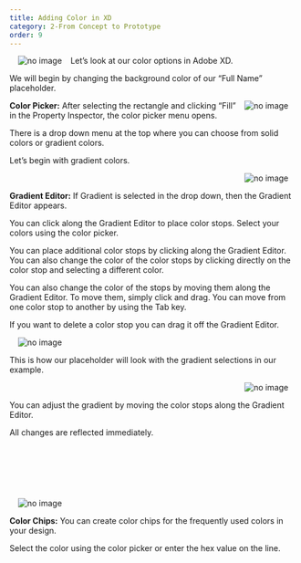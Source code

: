 ```yaml
---
title: Adding Color in XD
category: 2-From Concept to Prototype
order: 9
---  
```


<img style="padding: 0px 15px; float: left" src="https://iwilfried.github.io/Adobe-XD-eBook/images/XD-AddColor-01.png
" alt="no image"/>

Let’s look at our color options in Adobe XD.

We will begin by changing the background color of our 
“Full Name” placeholder.  


<img style="padding: 0px 15px; float: right" src="https://iwilfried.github.io/Adobe-XD-eBook/images/XD-AddColor-02.png
" alt="no image"/>

**Color Picker:** After selecting the rectangle and clicking “Fill” in the Property Inspector, the color picker menu opens.  

There is a drop down menu at the top where you can choose from solid colors or gradient colors.  

Let’s begin with gradient colors.  

<img style="padding: 0px 15px; float: right" src="https://iwilfried.github.io/Adobe-XD-eBook/images/XD-AddColor-03.png
" alt="no image"/>

&nbsp;   

**Gradient Editor:** If Gradient is selected in the drop down, then the Gradient Editor appears.  

You can click along the Gradient Editor to place color stops. Select your colors using the color picker.   

You can place additional color stops by clicking along the Gradient Editor. You can also change the color of the color stops by clicking directly on the color stop and selecting a different color.   

You can also change the color of the stops by moving them along the Gradient Editor. To move them, simply click and drag. You can move from one color stop to another by using the Tab key.  

If you want to delete a color stop you can drag it off the Gradient Editor.   

<img style="padding: 0px 15px; float: left" src="https://iwilfried.github.io/Adobe-XD-eBook/images/XD-AddColor-04.png
" alt="no image"/>  

&nbsp;   

This is how our placeholder will look with the gradient selections in our example.

<img style="padding: 0px 15px; float: right" src="https://iwilfried.github.io/Adobe-XD-eBook/images/XD-AddColor-05.png
" alt="no image"/>  

&nbsp;   

You can adjust the gradient by moving the color stops along the Gradient Editor.  

All changes are reflected immediately. 


&nbsp;   

&nbsp;   

&nbsp;   

<img style="padding: 0px 15px; float: left" src="https://iwilfried.github.io/Adobe-XD-eBook/images/XD-AddColor-06.png
" alt="no image"/>

&nbsp;   

**Color Chips:** You can create color chips for the frequently used colors in your design.

Select the color using the color picker or enter the hex value on the line.

